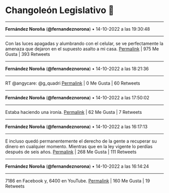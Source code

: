 # Changoleón Legislativo 🙈
*****
**Fernández Noroña** (**@fernandeznorona**) • 14-10-2022 a las 19:30:48
*****
Con las luces apagadas y alumbrando con el celular, se ve perfectamente la amenaza que dejaron en el supuesto asalto a mi casa.
[Permalink](https://twitter.com/fernandeznorona/status/1581125410481324032) | 975 Me Gusta | 393 Retweets
*****
**Fernández Noroña** (**@fernandeznorona**) • 14-10-2022 a las 18:21:36
*****
RT @angycare: @g_quadri
[Permalink](https://twitter.com/fernandeznorona/status/1581107994162438144) | 0 Me Gusta | 60 Retweets
*****
**Fernández Noroña** (**@fernandeznorona**) • 14-10-2022 a las 17:50:02
*****
Estaba haciendo una ironía.
[Permalink](https://twitter.com/fernandeznorona/status/1581100053976199168) | 62 Me Gusta | 7 Retweets
*****
**Fernández Noroña** (**@fernandeznorona**) • 14-10-2022 a las 16:17:13
*****
E incluso quedó permanentemente el derecho de la gente a recuperar su dinero en cualquier momento. Mientras que en la ley vigente lo perdías después de seis años.
[Permalink](https://twitter.com/fernandeznorona/status/1581076695401971712) | 268 Me Gusta | 111 Retweets
*****
**Fernández Noroña** (**@fernandeznorona**) • 14-10-2022 a las 16:14:24
*****
7186 en Facebook y, 6400 en YouTube.
[Permalink](https://twitter.com/fernandeznorona/status/1581075984178036737) | 160 Me Gusta | 19 Retweets
